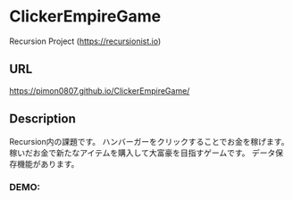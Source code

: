 # ClickerEmpireGame
Recursion Project
(https://recursionist.io)

## URL
https://pimon0807.github.io/ClickerEmpireGame/
 
## Description
Recursion内の課題です。
ハンバーガーをクリックすることでお金を稼げます。
稼いだお金で新たなアイテムを購入して大富豪を目指すゲームです。
データ保存機能があります。

### DEMO:
